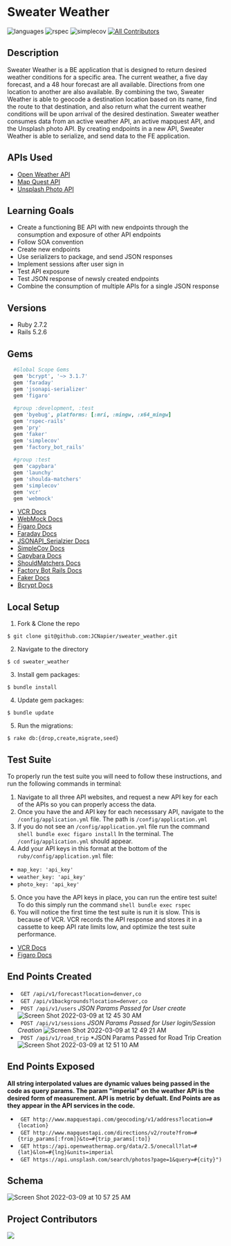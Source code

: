 # Sweater Weather

![languages](https://img.shields.io/github/languages/top/JCNapier/sweater_weather?color=red)
![rspec](https://img.shields.io/gem/v/rspec?color=blue&label=rspec)
![simplecov](https://img.shields.io/gem/v/simplecov?color=blue&label=simplecov)
[![All Contributors](https://img.shields.io/badge/contributors-1-orange.svg?style=flat)](#contributors-)


## Description 

Sweater Weather is a BE application that is designed to return desired weather conditions for a specific area. The current weather, a five day forecast, and a 48 hour forecast are all available. Directions from one location to another are also available. By combining the two, Sweater Weather is able to geocode a destination location based on its name, find the route to that destination, and also return what the current weather conditions will be upon arrival of the desired destination. Sweater weather consumes data from an active weather API, an active mapquest API, and the Unsplash photo API. By creating endpoints in a new API, Sweater Weather is able to serialize, and send data to the FE application.

## APIs Used 

- [Open Weather API](https://openweathermap.org/api)
- [Map Quest API](https://developer.mapquest.com/documentation/)
- [Unsplash Photo API](https://unsplash.com/documentation)

## Learning Goals 
- Create a functioning BE API with new endpoints through the consumption and exposure of other API endpoints 
- Follow SOA convention
- Create new endpoints
- Use serializers to package, and send JSON responses
- Implement sessions after user sign in
- Test API exposure
- Test JSON response of newsly created endpoints
- Combine the consumption of multiple APIs for a single JSON response

## Versions
- Ruby 2.7.2
- Rails 5.2.6

## Gems
```ruby 
  #Global Scope Gems 
  gem 'bcrypt', '~> 3.1.7'
  gem 'faraday'
  gem 'jsonapi-serializer'
  gem 'figaro'
  
  #group :development, :test
  gem 'byebug', platforms: [:mri, :mingw, :x64_mingw]
  gem 'rspec-rails'
  gem 'pry'
  gem 'faker'
  gem 'simplecov'
  gem 'factory_bot_rails'
  
  #group :test
  gem 'capybara'
  gem 'launchy'
  gem 'shoulda-matchers'
  gem 'simplecov'
  gem 'vcr'
  gem 'webmock'
```
- [VCR Docs](https://github.com/vcr/vcr)
- [WebMock Docs](https://github.com/bblimke/webmock)
- [Figaro Docs](https://github.com/laserlemon/figaro)
- [Faraday Docs](https://lostisland.github.io/faraday/)
- [JSONAPI_Serialzier Docs](https://github.com/jsonapi-serializer/jsonapi-serializer)
- [SimpleCov Docs](https://github.com/simplecov-ruby/simplecov)
- [Capybara Docs](https://github.com/teamcapybara/capybara)
- [ShouldMatchers Docs](https://github.com/thoughtbot/shoulda-matchers)
- [Factory Bot Rails Docs](https://github.com/thoughtbot/factory_bot_rails)
- [Faker Docs](https://github.com/faker-ruby/faker)
- [Bcrypt Docs](https://github.com/bcrypt-ruby/bcrypt-ruby)

## Local Setup 

1. Fork & Clone the repo 
```shell
$ git clone git@github.com:JCNapier/sweater_weather.git
```
2. Navigate to the directory 
```shell 
$ cd sweater_weather
```
3. Install gem packages:
```shell
$ bundle install
```
4. Update gem packages: 
```shell
$ bundle update
```
5. Run the migrations: 
```shell
$ rake db:{drop,create,migrate,seed}
```

## Test Suite 

To properly run the test suite you will need to follow these instructions, and run the following commands in terminal: 

1. Navigate to all three API websites, and request a new API key for each of the APIs so you can properly access the data. 
2. Once you have the and API key for each necesssary API, navigate to the ```/config/application.yml``` file. The path is ```/config/application.yml```
3. If you do not see an ```/config/application.yml``` file run the command ```shell bundle exec figaro install``` In the terminal. The ```/config/application.yml``` should appear. 
4. Add your API keys in this format at the bottom of the ```ruby/config/application.yml``` file: 
  - ```map_key: 'api_key'```
  - ```weather_key: 'api_key'```
  - ```photo_key: 'api_key'```
5. Once you have the API keys in place, you can run the entire test suite! To do this simply run the command ```shell bundle exec rspec```
6. You will notice the first time the test suite is run it is slow. This is because of VCR. VCR records the API response and stores it in a cassette to keep API rate limits low, and optimize the test suite performance. 

- [VCR Docs](https://github.com/vcr/vcr)
- [Figaro Docs](https://github.com/laserlemon/figaro)

## End Points Created
- ``` GET /api/v1/forecast?location=denver,co```
- ``` GET /api/v1backgrounds?location=denver,co```
- ``` POST /api/v1/users``` 
  *JSON Params Passed for User create* 
  ![Screen Shot 2022-03-09 at 12 45 30 AM](https://user-images.githubusercontent.com/81737385/157395634-45693079-1544-4e9e-8d3e-ddb6aa5f2de3.png)
- ``` POST /api/v1/sessions``` 
  *JSON Params Passed for User login/Session Creation* 
  ![Screen Shot 2022-03-09 at 12 49 21 AM](https://user-images.githubusercontent.com/81737385/157396212-2fb52f09-5a54-4522-9550-757ab9b7636c.png)
- ``` POST /api/v1/road_trip``` 
  *JSON Params Passed for Road Trip Creation
  ![Screen Shot 2022-03-09 at 12 51 10 AM](https://user-images.githubusercontent.com/81737385/157396510-16969130-40d2-4ef7-b769-8d0669d74c41.png)
  
## End Points Exposed 
  **All string interpolated values are dynamic values being passed in the code as query params. The param "imperial" on the weather API is the desired form of         measurement. API is metric by defualt. End Points are as they appear in the API services in the code.**
  
- ``` GET http://www.mapquestapi.com/geocoding/v1/address?location=#{location}```
- ``` GET http://www.mapquestapi.com/directions/v2/route?from=#{trip_params[:from]}&to=#{trip_params[:to]}```
- ``` GET https://api.openweathermap.org/data/2.5/onecall?lat=#{lat}&lon=#{lng}&units=imperial```
- ``` GET https://api.unsplash.com/search/photos?page=1&query=#{city}")```

## Schema 
![Screen Shot 2022-03-09 at 10 57 25 AM](https://user-images.githubusercontent.com/81737385/157502279-15ecea78-60dd-474c-99d4-3be684ececbb.png)

## Project Contributors

<a href="https://github.com/JCNapier/sweater_weather/graphs/contributors">
  <img src="https://contrib.rocks/image?repo=JCNapier/sweater_weather" />
</a>


